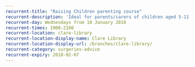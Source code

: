 ```yaml
---
recurrent-title: "Raising Children parenting course"
recurrent-description: 'Ideal for parents/carers of children aged 5-11. £35 for 5 sessions, to be paid in advance. Contact Jan Stanbury-Jones on <a href="tel:07908591952">07908591952</a> or <strong>sharingparentingclare@gmail.com</strong> for more information and to book.'
recurrent-day: Wednesdays from 10 January 2018
recurrent-times: 1900-2100
recurrent-location: clare-library
recurrent-location-display-name: Clare Library
recurrent-location-display-url: /branches/clare-library/
recurrent-category: surgeries-advice
recurrent-expiry: 2018-02-07
---
```

